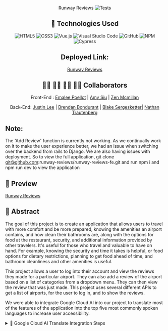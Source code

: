 <div align="center">

Runway Reviews
![Tests](https://badgen.net/badge/tests/passing/green?icon=github)

## 💾 Technologies Used
![HTML5](https://img.shields.io/badge/html5-%23E34F26.svg?style=for-the-badge&logo=html5&logoColor=white)
![CSS3](https://img.shields.io/badge/css3-%231572B6.svg?style=for-the-badge&logo=css3&logoColor=white)
![Vue.js](https://img.shields.io/badge/Vue.js-%234FC08D.svg?style=for-the-badge&logo=vue.js&logoColor=white)
![Visual Studio Code](https://img.shields.io/badge/Visual%20Studio%20Code-0078d7.svg?style=for-the-badge&logo=visual-studio-code&logoColor=white)
![GitHub](https://img.shields.io/badge/github-%23121011.svg?style=for-the-badge&logo=github&logoColor=white)
![NPM](https://img.shields.io/badge/NPM-%23CB3837.svg?style=for-the-badge&logo=npm&logoColor=white)
![Cypress](https://img.shields.io/badge/Cypress-yellow)

## Deployed Link: 
[Runway Reviews](https://runway-reviews.github.io/runway-reviews-fe/)

## 👩‍💻 👩‍💻 👨‍💻 👩‍💻 Collaborators
Front-End :
[Emalee Poellot](https://github.com/em2396)  | 
[Amy Siu](https://github.com/amysiu1028) |
[Zen Mcmillan](https://github.com/zenmcmillan) 

Back-End:
[Justin Lee](https://github.com/JustinSteel) |
[Brendan Bondurant](https://github.com/brendan-bondurant) |
[Blake Sergesketter](https://github.com/bserge13)|
[Nathan Trautenberg](https://github.com/WagglyDessert)

</div>

## Note: 
The 'Add Review' function is currently not working. As we continually work on it to make the user experience better, we had an issue when switching over the backend from rails to Django. 
We are also having issues with deployment. So to view the full application, git clone git@github.com:runway-reviews/runway-reviews-fe.git and run npm i and npm run dev to view the application

## 🎥 Preview 


[Runway Reviews](https://github.com/runway-reviews/runway-reviews-fe/assets/116819092/41e2d7a8-02d4-4678-803c-beadda079207)



## 💭 Abstract
The goal of this project is to create an application that allows users to travel with more comfort and be more prepared, knowing the amenities an airport contains, and how clean their bathrooms are, along with the options for food at the restaurant, security, and additional information provided by other travelers. It's useful for those who travel and valuable to have on hand. For example, knowing the security and time it takes is helpful, or food options for dietary restrictions, planning to get food ahead of time, and bathroom cleanliness and other amenities is useful.

This project allows a user to log into their account and view the reviews they made for a particular airport. They can also add a review of the airport based on a list of categories from a dropdown menu. They can then view the review that was just made. This project uses several different APIs to get a list of airports, for the user to log in, and to show the reviews.

We were able to integrate Google Cloud AI into our project to translate most of the features of the application into the top five most commonly spoken languages to increase user accessibility.

<details>
  <summary>🚀 Google Cloud AI Translate Integration Steps</summary>
  
  ### Enable the Translate API:

  1. Go to the Google Cloud Console.
  2. Create a new project or select an existing one.
  3. Navigate to the API & Services > Dashboard.
  4. Click on "+ ENABLE APIS AND SERVICES" and search for "Cloud Translation API." Enable it for your project.

  ### Create API Key or Service Account:

  - For simplicity, you can create an API key. Go to API & Services > Credentials, and create an API key.
  - Alternatively, you can create a service account and download the JSON file. Ensure you keep this file secure.

  ### Install Google Cloud Translate SDK:

  - You'll need the `@google-cloud/translate` Node.js package. Install it using:
    ```bash
    npm install --save @google-cloud/translate
    ```

  ### Use Google Cloud AI Translate in your JavaScript code:

  ```javascript
  const {Translate} = require('@google-cloud/translate').v2;

  const translate = new Translate({keyFilename: 'path/to/your/keyfile.json'});

  // Example: Translate text from English to Spanish
  async function translateText() {
    const [translation] = await translate.translate('Hello, world!', 'es');
    console.log(`Text: ${translation}`);
  }

  translateText();
  </details>

## Deployed Link
[Deployed](https://runway-reviews.github.io/runway-reviews-fe/) 
Username: Jeanette Akenja Nearing
Password: $2a$12$0EhXvY8u12yBUdE/QLdkHuzBMQmRTXmJb25FWNSoysvQfk1FVnNUq
To be able to add a review, the user must be logged in. Use the above username and password.


## 📝  Context
We are a group of 2 front-end developers and 3 back-end developers who worked together remotely via Zoom and asynchronously through the GitHub project board to complete this application. This project was completed from week 1 to week 3 in Mod 4 at Turing School of Software & Design. It was our first time using the Vue framework.


## 🔌 Server Setup
1. Clone the repository: Open a terminal window. Navigate to the directory where you want to clone the repository. Run the following command: git clone 
2. Install the dependencies: Run the following command in the cloned repository directory: npm install
3. Run the React app: Run the following command in the cloned repository directory:

## 📚 Learning Goals

-Develop a basic understanding of the Vue framework


## 🥇 Wins
⭐ Emalee: Learning Vue was really fun for me, and it felt good to be able to build an app from it
⭐ Amy: Learning a bit of Vue was fun and new and implementing google translate ai was fun as well.

## 🚧 Challenges
❗Posting a review was difficult because there seemed to be a timing issue. 

